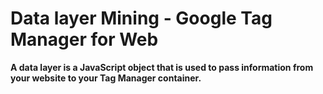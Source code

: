 # Data layer Mining - Google Tag Manager for Web <br>
**A data layer is a JavaScript object that is used to pass information from your website to your Tag Manager container.** 
